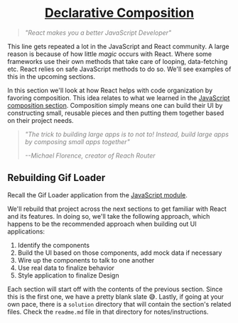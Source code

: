 <h1 style="text-align: center; text-decoration: underline; margin-top: 50px">Declarative Composition</h1>

<blockquote style="font-style: italic; color: gray">
"React makes you a better JavaScript Developer"
</blockquote>

This line gets repeated a lot in the JavaScript and React community. A large reason is because of how little _magic_ occurs with React. Where some frameworks use their own methods that take care of looping, data-fetching etc. React relies on safe JavaScript methods to do so. We'll see examples of this in the upcoming sections.

In this section we'll look at how React helps with code organization by favoring composition. This idea relates to what we learned in the <a href="/learning-tracks/modern-javascript/function-composition" target="_blank">JavaScript composition section</a>. Composition simply means one can build their UI by constructing small, reusable pieces and then putting them together based on their project needs.

<blockquote style="font-style: italic; color: gray">
"The trick to building large apps is to not to! Instead, build large apps by composing small apps together"

--Michael Florence, creator of Reach Router

</blockquote>

## Rebuilding Gif Loader

Recall the Gif Loader application from the <a href="/learning-tracks/modern-javascript/module-challenge" target="_blank">JavaScript module</a>.

We'll rebuild that project across the next sections to get familiar with React and its features. In doing so, we'll take the following approach, which happens to be the recommended approach when building out UI applications:

1. Identify the components
1. Build the UI based on those components, add mock data if necessary
1. Wire up the components to talk to one another
1. Use real data to finalize behavior
1. Style application to finalize Design

Each section will start off with the contents of the previous section. Since this is the first one, we have a pretty blank slate 😅. Lastly, if going at your own pace, there is a `solution` directory that will contain the section's related files. Check the `readme.md` file in that directory for notes/instructions.
